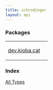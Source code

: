 ```yaml
---
title: schrodinger
layout: api
---
```




### Packages

<table class="api-docs-table">
<tbody>
<tr>
<td markdown="1">

<a href="dev.kioba.cat/index.html">dev.kioba.cat</a>


</td>
<td markdown="1">

</td>
</tr>
</tbody>
</table>

### Index

<a href="alltypes/index.html">All Types</a>